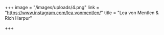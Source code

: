 +++
image = "/images/uploads/4.png"
link = "https://www.instagram.com/lea.vonmentlen/"
title = "Lea von Mentlen & Rich Harpur"

+++
